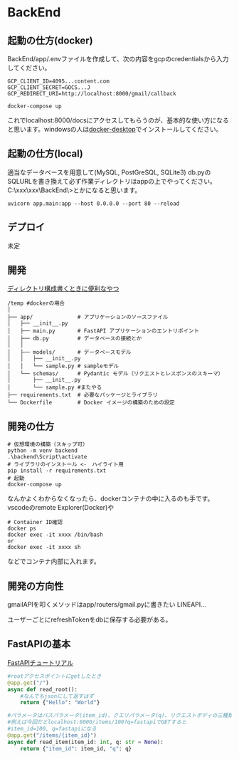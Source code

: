 # BackEnd
## 起動の仕方(docker)
BackEnd/app/.envファイルを作成して、次の内容をgcpのcredentialsから入力してください。
```
GCP_CLIENT_ID=4095...content.com
GCP_CLIENT_SECRET=GOCS...J
GCP_REDIRECT_URI=http://localhost:8000/gmail/callback
```

```
docker-compose up
```
これでlocalhost:8000/docsにアクセスしてもらうのが、基本的な使い方になると思います。windowsの人は[docker-desktop](https://www.docker.com/get-started/)でインストールしてください。

## 起動の仕方(local)
適当なデータベースを用意して(MySQL, PostGreSQL, SQLite3)
db.pyのSQLURLを書き換えて必ず作業ディレクトリはappの上でやってください。C:\xxx\xxx\BackEnd\\>とかになると思います。
```
uvicorn app.main:app --host 0.0.0.0 --port 80 --reload
```
## デプロイ
未定

## 開発
[ディレクトリ構成書くときに便利なやつ](https://tree.nathanfriend.io/)
```
/temp #dockerの場合
│
├── app/              # アプリケーションのソースファイル
│   ├── __init__.py   
│   ├── main.py       # FastAPI アプリケーションのエントリポイント
│   ├── db.py         # データベースの接続とか
│   │
│   ├── models/       # データベースモデル
│   │   ├── __init__.py
│   │   └── sample.py # sampleモデル
│   └── schemas/      # Pydantic モデル（リクエストとレスポンスのスキーマ）
│       ├── __init__.py
│       └── sample.py #またやる
├── requirements.txt  # 必要なパッケージとライブラリ
└── Dockerfile        # Docker イメージの構築のための設定
```

## 開発の仕方
```
# 仮想環境の構築（スキップ可）
python -m venv backend
.\backend\Script\activate
# ライブラリのインストール <-　ハイライト用
pip install -r requirements.txt
# 起動
docker-compose up
```
なんかよくわからなくなったら、dockerコンテナの中に入るのも手です。vscodeのremote Explorer(Docker)や
```
# Container ID確認
docker ps
docker exec -it xxxx /bin/bash
or
docker exec -it xxxx sh
```
などでコンテナ内部に入れます。


## 開発の方向性
gmailAPIを叩くメソッドはapp/routers/gmail.pyに書きたい
LINEAPI...

ユーザーごとにrefreshTokenをdbに保存する必要がある。

## FastAPIの基本
[FastAPIチュートリアル](https://fastapi.tiangolo.com/ja/tutorial/)
```python
#rootアクセスポイントにgetしたとき
@app.get("/")
async def read_root():
    #なんでもjsonにして返すはず
    return {"Hello": "World"}

#パラメータはパスパラメータ(item_id)、クエリパラメータ(q)、リクエストボディの三種類？
#例えば今回だとlocalhost:8000/items/100?q=fastapiでGETすると
#item_id=100, q=fastapiになる
@app.get("/items/{item_id}")
async def read_item(item_id: int, q: str = None):
    return {"item_id": item_id, "q": q}
```
